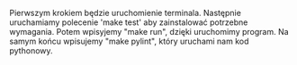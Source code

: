 Pierwszym krokiem będzie uruchomienie terminala. 
Następnie uruchamiamy polecenie 'make test' aby zainstalować potrzebne wymagania.
Potem wpisyjemy "make run", dzięki uruchomimy program. 
Na samym końcu wpisujemy "make pylint", który uruchami nam kod pythonowy.
